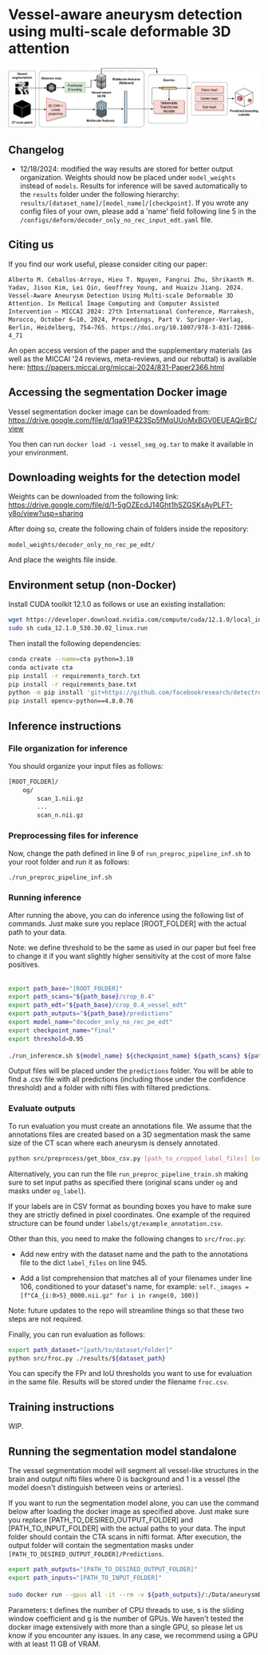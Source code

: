 # Vessel-aware aneurysm detection using multi-scale deformable 3D attention

![Figure describing the model](diagram.png)

## Changelog

- 12/18/2024: modified the way results are stored for better output organization. Weights should now be placed under `model_weights` instead of `models`. Results for inference will be saved automatically to the `results` folder under the following hierarchy: `results/[dataset_name]/[model_name]/[checkpoint]`. If you wrote any config files of your own, please add a 'name' field following line 5 in the `/configs/deform/decoder_only_no_rec_input_edt.yaml` file. 


## Citing us

If you find our work useful, please consider citing our paper:

```
Alberto M. Ceballos-Arroyo, Hieu T. Nguyen, Fangrui Zhu, Shrikanth M. Yadav, Jisoo Kim, Lei Qin, Geoffrey Young, and Huaizu Jiang. 2024. Vessel-Aware Aneurysm Detection Using Multi-scale Deformable 3D Attention. In Medical Image Computing and Computer Assisted Intervention – MICCAI 2024: 27th International Conference, Marrakesh, Morocco, October 6–10, 2024, Proceedings, Part V. Springer-Verlag, Berlin, Heidelberg, 754–765. https://doi.org/10.1007/978-3-031-72086-4_71
```

An open access version of the paper and the supplementary materials (as well as the MICCAI '24 reviews, meta-reviews, and our rebuttal) is available here: https://papers.miccai.org/miccai-2024/831-Paper2366.html


## Accessing the segmentation Docker image


Vessel segmentation docker image can be downloaded from: https://drive.google.com/file/d/1qa91P423Sp5fMqUUoMxBGV0EUEAQirBC/view 

You then can run ```docker load -i vessel_seg_og.tar``` to make it available in your environment.



## Downloading weights for the detection model

Weights can be downloaded from the following link: https://drive.google.com/file/d/1-5gOZEcdJ14Ght1hSZGSKsAyPLFT-y8o/view?usp=sharing

After doing so, create the following chain of folders inside the repository:

`model_weights/decoder_only_no_rec_pe_edt/`

And place the weights file inside.

## Environment setup (non-Docker)

Install CUDA toolkit 12.1.0 as follows or use an existing installation:

```bash
wget https://developer.download.nvidia.com/compute/cuda/12.1.0/local_installers/cuda_12.1.0_530.30.02_linux.run
sudo sh cuda_12.1.0_530.30.02_linux.run
```

Then install the following dependencies:

```bash
conda create --name=cta python=3.10
conda activate cta
pip install -r requirements_torch.txt
pip install -r requirements_base.txt
python -m pip install 'git+https://github.com/facebookresearch/detectron2.git'
pip install opencv-python==4.8.0.76
```
## Inference instructions

### File organization for inference

You should organize your input files as follows:

```bash
[ROOT_FOLDER]/
    og/
        scan_1.nii.gz
        ...
        scan_n.nii.gz
```

### Preprocessing files for inference

Now, change the path defined in line 9 of ```run_preproc_pipeline_inf.sh``` to your root folder and run it as follows:

```bash
./run_preproc_pipeline_inf.sh
```

### Running inference

After running the above, you can do inference using the following list of commands. Just make sure you replace [ROOT_FOLDER] with the actual path to your data.

Note: we define threshold to be the same as used in our paper but feel free to change it if you want slightly higher sensitivity at the cost of more false positives.
```bash

export path_base="[ROOT_FOLDER]"
export path_scans="${path_base}/crop_0.4"
export path_edt="${path_base}/crop_0.4_vessel_edt"
export path_outputs="${path_base}/predictions"
export model_name="decoder_only_no_rec_pe_edt"
export checkpoint_name="final"
export threshold=0.95

./run_inference.sh ${model_name} ${checkpoint_name} ${path_scans} ${path_edt} ${path_outputs} ${threshold}
```

Output files will be placed under the ```predictions``` folder. You will be able to find a .csv file with all predictions (including those under the confidence threshold) and a folder with nifti files with filtered predictions.


### Evaluate outputs

To run evaluation you must create an annotations file. We assume that the annotations files are created based on a 3D segmentation mask the same size of the CT scan where each aneurysm is densely annotated. 

```bash 
python src/preprocess/get_bbox_csv.py [path_to_cropped_label_files] [output_path_annotations]

```

Alternatively, you can run the file `run_preproc_pipeline_train.sh` making sure to set input paths as specified there (original scans under `og` and masks under `og_label`).

If your labels are in CSV format as bounding boxes you have to make sure they are strictly defined in pixel coordinates. One example of the required structure can be found under `labels/gt/example_annotation.csv`.

Other than this, you need to make the following changes to `src/froc.py`:

- Add new entry with the dataset name and the path to the annotations file to the dict `label_files` on line 945.

- Add a list comprehension that matches all of your filenames under line 106, conditioned to your dataset's name, for example: `self._images = [f"CA_{i:0>5}_0000.nii.gz" for i in range(0, 100)]`

Note: future updates to the repo will streamline things so that these two steps are not required.

Finally, you can run evaluation as follows:

```bash 
export path_dataset="[path/to/dataset/folder]"
python src/froc.py ./results/${dataset_path}
```

You can specify the FPr and IoU thresholds you want to use for evaluation in the same file. Results will be stored under the filename `froc.csv`.


## Training instructions

WIP.

## Running the segmentation model standalone

The vessel segmentation model will segment all vessel-like structures in the brain and output  nifti files where 0 is background and 1 is a vessel (the model doesn't distinguish between veins or arteries).

If you want to run the segmentation model alone, you can use the command below after loading the docker image as specified above. Just make sure you replace [PATH_TO_DESIRED_OUTPUT_FOLDER] and [PATH_TO_INPUT_FOLDER] with the actual paths to your data. The input folder should contain the CTA scans in nifti format. After execution, the output folder will contain the segmentation masks under `[PATH_TO_DESIRED_OUTPUT_FOLDER]/Predictions`.

```bash
export path_outputs="[PATH_TO_DESIRED_OUTPUT_FOLDER]"
export path_inputs="[PATH_TO_INPUT_FOLDER]"

sudo docker run --gpus all -it --rm -v ${path_outputs}/:/Data/aneurysmDetection/output_path/  -v ${path_inputs}/:/Data/aneurysmDetection/input_cta/ --shm-size=24g --ulimit memlock=-1 vessel_seg:latest python /Work/scripts/extractVessels.py -d /Data/aneurysmDetection/input_cta/ /Data/aneurysmDetection/output_path -m 'Prediction' -t 16 -s 0.5 -g 1
```

Parameters: t defines the number of CPU threads to use, s is the sliding window coefficient and g is the number of GPUs. We haven't tested the docker image extensively with more than a single GPU, so please let us know if you encounter any issues. In any case, we recommend using a GPU with at least 11 GB of VRAM.
